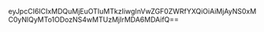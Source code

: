 eyJpcCI6ICIxMDQuMjEuOTIuMTkzIiwgInVwZGF0ZWRfYXQiOiAiMjAyNS0xMC0yNlQyMTo1ODozNS4wMTUzMjIrMDA6MDAifQ==